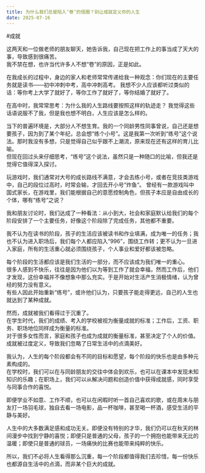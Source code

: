 ```yaml
---
title: 为什么我们总是陷入‘卷’的怪圈？别让成就定义你的人生
date: 2025-07-16
---
```


#成就

这两天和一位做老师的朋友聊天，她告诉我，自己现在把工作上的事当成了天大的事，导致感到很痛苦。  
我不禁在想，也许当代许多人不想“卷”的原因，正是如此。

在我成长的过程中，身边的家人和老师常常传递给我一种观念：你们现在的主要任务就是读书——初中冲刺中考，高中冲刺高考。
我想不少人应该都听过类似的话：等你考上大学了就好了，等你工作了就好了，等你结婚了就好了。

在高中时，我常常思考：为什么我的人生路线要按照这样的轨迹走？
我觉得这些话语说服不了我，但是我也想不明白，人生应该是怎么样的。

当下的普遍环境是，大部分人不想生育。我的一个同龄男性同事曾说，自己还是想要孩子，因为到了某个年纪，总会想“练个小号”。这是我第一次听到“练号”这个说法。那时我没有多想，只是觉得自己似乎跟不上潮流，原来现在还有这样的育儿比喻。  
但现在回过头来仔细思考，“练号”这个说法，虽然只是一种随口的比喻，但我还是觉得它值得深入探讨。

玩游戏时，我们通常对大号的成长路线不满意，才会去练小号，或者在竞技类游戏中，自己的段位过高时，时常会输，才回去开小号“炸鱼“。
曾经有一款游戏叫中国式家长，在游戏里，我们能根据自己的意愿控制角色，但孩子本应是自由成长的个体，哪有“练号”之说？

我和朋友讨论时，我们达成了一种看法：从小到大，社会和家庭默认给我们的每个阶段安排了一个主要任务，好像这个阶段除了完成任务，其他都不重要。

我不认为在读书的阶段，孩子的生活应该被读书和作业填满，成为唯一的任务；我也不认为进入职场后，我们每个人都应陷入“996”，围绕工作转；更不认为一旦进入家庭，所有的生活重心就必须围绕孩子，个人事业和爱好都该被忽略。

每个阶段的生活都应该是我们生活的一部分，而不应该成为我们唯一的重心。  
很多人感到不快乐，往往是因为他们以为等到工作了就会幸福，然而工作后，他们才发现，这份幸福并不像想象中那么充实。于是开始对生活产生消极情绪，认为曾经的努力没有意义。  
有些人因此开始重新“练号”，或许他们认为，只要孩子能走得更远，自己的人生也就达到了某种成就。

然而，成就被我们看得过于沉重了。  
在学生时代，我们的成绩、考入的学校被视为衡量成就的标准；工作后，工资、职务、职场地位同样成为衡量的标准。  
对于很多女性而言，家庭和孩子也成为成就的衡量标准，甚至决定了个人的价值。  
成就被过度定义，导致我们忽略了日常生活中的点滴美好。

我认为，人生的每个阶段都会有不同的目标和愿望，每个阶段的快乐也是由多种元素构成的。  
在学校时，我们可以在与同龄朋友的交往中体会到欢乐，也可以在课本中发现未知知识的乐趣；在职场上，我们可以从解决问题和创造价值中获得成就感，同时享受与同事合作的喜悦。

即便学业不如意、工作不顺，也可以在闲暇时听一首自己喜欢的歌，或在周末与朋友打一场羽毛球，独自去看一场电影，品一杯咖啡，甚至喝一杯酒，感受生活的平静与美好。

人生中的大多数满足感和成功无关。即便没有特别的才华，我们仍可以在秋天的林间漫步中找到宁静的喜悦；即便只是普通的父母，孩子的一个拥抱也能带来无比的温暖；即使只是普通的球员，一场痛快的比赛也能带来纯粹的快乐。

所以，我们不必将人生看得那么沉重，每一个阶段都值得我们去珍惜，每一份快乐也都源自生活中的点滴，而非某个巨大的成就。
